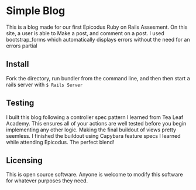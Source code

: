 Simple Blog 
==========

This is a blog made for our first Epicodus Ruby on Rails Assesment.  On this site, a user is able to Make a post, and comment on a post. I used
bootstrap_forms which automatically displays errors without the need for an errors partial  

Install
-------

Fork the directory, run bundler from the command line, and then then start a rails server with <code>$ Rails Server</code>


Testing
-------

I built this blog following a controller spec pattern I learned from Tea Leaf Academy.  This ensures all of your actions are well tested before you begin implementing any other logic.  Making the final buildout of views pretty seemless.  I finished the buildout using Capybara feature specs I learned while attending Epicodus.  The perfect blend!

Licensing
--------

This is open source software.  Anyone is welcome to modify this software for whatever purposes they need.  
